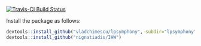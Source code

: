 [![Travis-CI Build Status](https://travis-ci.org/nignatiadis/IHW.svg?branch=master)](https://travis-ci.org/nignatiadis/IHW)



Install the package as follows:

```R
devtools::install_github("vladchimescu/lpsymphony", subdir="lpsymphony")
devtools::install_github("nignatiadis/IHW")
```